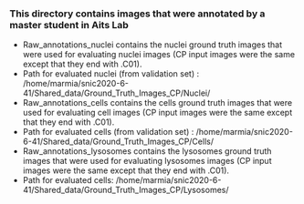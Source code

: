 ### This directory contains images that were annotated by a master student in Aits Lab 
- Raw_annotations_nuclei contains the nuclei ground truth images that were used for evaluating nuclei images (CP input images were the same except that they end with .C01).
- Path for evaluated nuclei (from validation set) : /home/marmia/snic2020-6-41/Shared_data/Ground_Truth_Images_CP/Nuclei/
- Raw_annotations_cells contains the cells ground truth images that were used for evaluating cell images (CP input images were the same except that they end with .C01).
- Path for evaluated cells (from validation set) : /home/marmia/snic2020-6-41/Shared_data/Ground_Truth_Images_CP/Cells/
- Raw_annotations_lysosomes contains the lysosomes ground truth images that were used for evaluating lysosomes images (CP input images were the same except that they end with .C01).
- Path for evaluated cells: /home/marmia/snic2020-6-41/Shared_data/Ground_Truth_Images_CP/Lysosomes/
